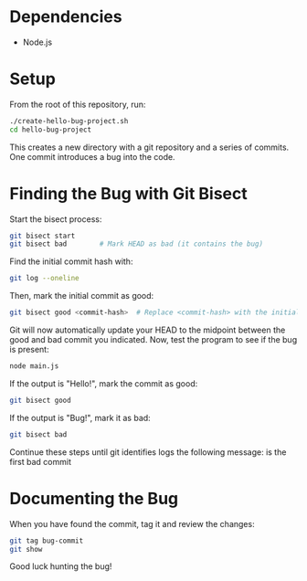 # Dependencies

- Node.js

# Setup

From the root of this repository, run:

```bash
./create-hello-bug-project.sh
cd hello-bug-project
```

This creates a new directory with a git repository and a series of commits. One commit introduces a bug into the code.

# Finding the Bug with Git Bisect

Start the bisect process:

```bash
git bisect start
git bisect bad        # Mark HEAD as bad (it contains the bug)
```

Find the initial commit hash with:

```bash
git log --oneline
```

Then, mark the initial commit as good:

```bash
git bisect good <commit-hash>  # Replace <commit-hash> with the initial commit hash (known good)
```

Git will now automatically update your HEAD to the midpoint between the good and bad commit you indicated. Now, test the program to see if the bug is present:

```bash
node main.js
```

If the output is "Hello!", mark the commit as good:

```bash
git bisect good
```

If the output is "Bug!", mark it as bad:

```bash
git bisect bad
```

Continue these steps until git identifies logs the following message: <commit-hash> is the first bad commit

# Documenting the Bug

When you have found the commit, tag it and review the changes:

```bash
git tag bug-commit
git show
```

Good luck hunting the bug!
